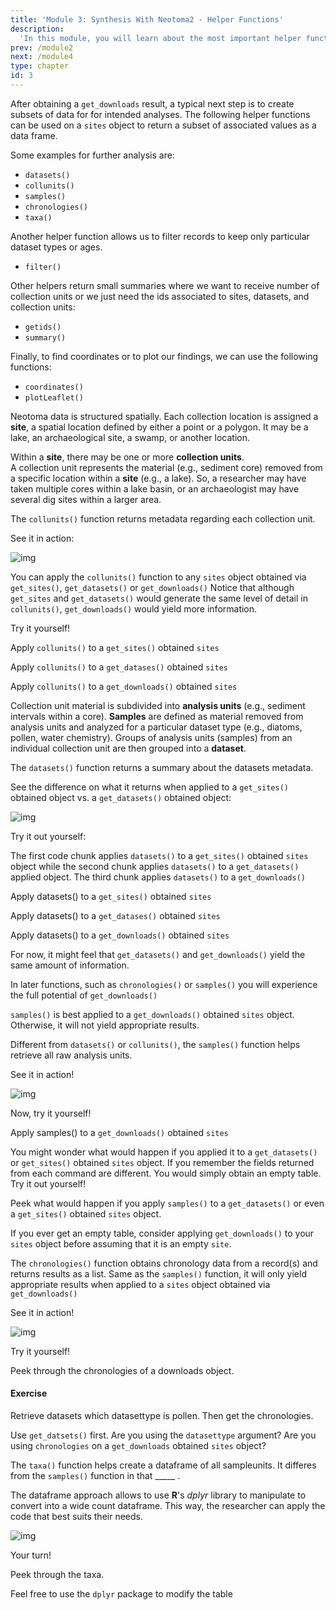 ```yaml
---
title: 'Module 3: Synthesis With Neotoma2 - Helper Functions'
description:
  'In this module, you will learn about the most important helper functions.'
prev: /module2
next: /module4
type: chapter
id: 3
---
```


<exercise id="0" title="Helper Functions">

After obtaining a `get_downloads` result, a typical next step is to create subsets of data for for intended analyses.  The following helper functions can be used on a `sites` object to return a subset of associated values as a data frame.

Some examples for further analysis are: 
- `datasets()`
- `collunits()`
- `samples()`
- `chronologies()`
- `taxa()`


Another helper function allows us to filter records to keep only particular dataset types or ages. 
- `filter() `

Other helpers return small summaries where we want to receive number of collection units or we just need the ids associated to sites, datasets, and collection units:
- `getids()`
- `summary()`

Finally, to find coordinates or to plot our findings, we can use the following functions:
- `coordinates()`
- `plotLeaflet()`

</exercise>

<exercise id="1" title="collunits()">

Neotoma data is structured spatially. Each collection location is assigned a **site**, a spatial location defined by either a point or a polygon. It may be a lake, an archaeological site, a swamp, or another location.

Within a **site**, there may be one or more **collection units**.  
A collection unit represents the material (e.g., sediment core) removed from a specific location within a **site** (e.g., a lake). So, a researcher may have taken multiple cores within a lake basin, or an archaeologist may have several dig sites within a larger area. 

The `collunits()` function returns metadata regarding each collection unit. 

See it in action:

![img](https://github.com/NeotomaDB/neotoma_workshop/blob/main/static/module3/collunits.gif?raw=true)

You can apply the `collunits()` function to any `sites` object obtained via `get_sites()`, `get_datasets()` or `get_downloads()`
Notice that although `get_sites` and `get_datasets()` would generate the same level of detail in `collunits()`, `get_downloads()` would yield more information.

Try it yourself!


<codeblock id="03_01">

Apply `collunits()` to a `get_sites()` obtained `sites`

</codeblock>

<codeblock id="03_02">

Apply `collunits()` to a `get_datases()` obtained `sites`

</codeblock>

<codeblock id="03_03">

Apply `collunits()` to a `get_downloads()` obtained `sites`

</codeblock>

</exercise>

<exercise id="2" title="datasets()">

Collection unit material is subdivided into **analysis units** (e.g., sediment intervals within a core). **Samples** are defined as material removed from analysis units and analyzed for a particular dataset type (e.g., diatoms, pollen, water chemistry).   Groups of analysis units (samples) from an individual collection unit are then grouped into a **dataset**.

The `datasets()` function returns a summary about the datasets metadata.

See the difference on what it returns when applied to a `get_sites()` obtained object vs. a `get_datasets()` obtained object:

![img](https://github.com/NeotomaDB/neotoma_workshop/blob/main/static/module3/datasets.gif?raw=true)

Try it out yourself:

The first code chunk applies `datasets()` to a `get_sites()` obtained `sites` object while the second chunk applies `datasets()` to a `get_datasets()` applied object. The third chunk applies `datasets()` to a `get_downloads()` 

<codeblock id="03_04">

Apply datasets() to a `get_sites()` obtained `sites`

</codeblock>

<codeblock id="03_05">

Apply datasets() to a `get_datases()` obtained `sites`

</codeblock>

<codeblock id="03_06">

Apply datasets() to a `get_downloads()` obtained `sites`

</codeblock>

For now, it might feel that `get_datasets()` and `get_downloads()` yield the same amount of information.

In later functions, such as `chronologies()` or `samples()` you will experience the full potential of `get_downloads()`

</exercise>

<exercise id="3" title="samples()">

`samples()` is best applied to a `get_downloads()` obtained `sites` object. Otherwise, it will not yield appropriate results.

Different from `datasets()` or `collunits()`, the `samples()` function helps retrieve all raw analysis units.

See it in action!

![img](https://github.com/NeotomaDB/neotoma_workshop/blob/main/static/module3/samples.gif?raw=true)

Now, try it yourself!

<codeblock id="03_07">

Apply samples() to a `get_downloads()` obtained `sites`

</codeblock>

You might wonder what would happen if you applied it to a `get_datasets()` or `get_sites()` obtained `sites` object. If you remember the fields returned from each command are different. You would simply obtain an empty table. Try it out yourself! 


<codeblock id="03_08">

Peek what would happen if you apply `samples()` to a `get_datasets()` or even a `get_sites()` obtained `sites` object.

</codeblock>

If you ever get an empty table, consider applying `get_downloads()` to your `sites` object before assuming that it is an empty `site`.

</exercise>

<exercise id="4" title="chronologies()">

The `chronologies()` function obtains chronology data from a record(s) and returns results as a list. Same as the `samples()` function, it will only yield appropriate results when applied to a `sites` object obtained via `get_downloads()`

See it in action!

![img](https://github.com/NeotomaDB/neotoma_workshop/blob/main/static/module3/chronologies.gif?raw=true)

Try it yourself!

<codeblock id="03_09">

Peek through the chronologies of a downloads object.

</codeblock>


#### Exercise

Retrieve datasets which datasettype is pollen. Then get the chronologies.

<codeblock id="03_09">

Use `get_datsets()` first.
Are you using the `datasettype` argument?
Are you using `chronologies` on a `get_downloads` obtained `sites` object?

</codeblock>

</exercise>

<exercise id="5" title="taxa()">

The `taxa()` function helps create a dataframe of all sampleunits. It differes from the `samples()` function in that _____
. 


The dataframe approach allows to use **R**'s *dplyr* library to manipulate to convert into a wide count dataframe.
This way, the researcher can apply the code that best suits their needs.

![img](https://github.com/NeotomaDB/neotoma_workshop/blob/main/static/module3/taxa.gif?raw=true)

Your turn!

<codeblock id="03_11">

Peek through the taxa.

Feel free to use the `dplyr` package to modify the table

</codeblock>


</exercise>

<exercise id="6" title="filter()">


</exercise>

<exercise id="7" title="getids()">


</exercise>

<exercise id="8" title="summary()">


</exercise>

<exercise id="9" title="coordinaes()">


</exercise>

<exercise id="10" title="plotLeaflet()">


</exercise>